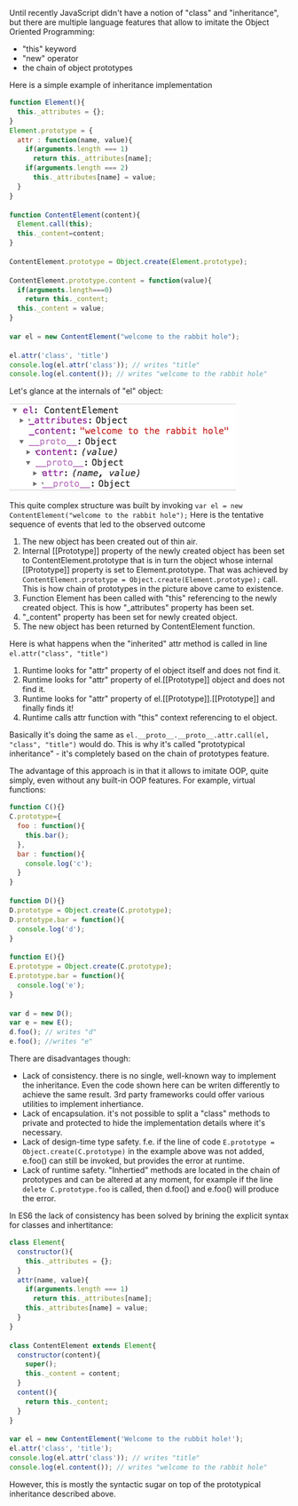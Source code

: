 Until recently JavaScript didn't have a notion of "class" and "inheritance", but there are multiple language features that allow to imitate the Object Oriented Programming:
* "this" keyword
* "new" operator
* the chain of object prototypes

Here is a simple example of inheritance implementation
```javascript
function Element(){
  this._attributes = {};
}
Element.prototype = {
  attr : function(name, value){
    if(arguments.length === 1)
      return this._attributes[name];
    if(arguments.length === 2)
      this._attributes[name] = value;
  }
}

function ContentElement(content){
  Element.call(this);
  this._content=content;
}

ContentElement.prototype = Object.create(Element.prototype);

ContentElement.prototype.content = function(value){
  if(arguments.length===0) 
    return this._content;
  this._content = value;
}

var el = new ContentElement("welcome to the rabbit hole");

el.attr('class', 'title')
console.log(el.attr('class')); // writes "title"
console.log(el.content()); // writes "welcome to the rabbit hole"
```
Let's glance at the internals of "el" object:

![inheritance](https://raw.githubusercontent.com/sAbakumoff/Pritle/master/images/inheritance.png "Chain of prototypes")

This quite complex structure was built by invoking ```var el = new ContentElement("welcome to the rabbit hole");``` Here is the tentative sequence of events that led to the observed outcome

1. The new object has been created out of thin air.
2. Internal [[Prototype]] property of the newly created object has been set to ContentElement.prototype that is in turn the object whose internal [[Prototype]] property is set to Element.prototype. That was achieved by ```ContentElement.prototype = Object.create(Element.prototype);``` call. This is how chain of prototypes in the picture above came to existence.
3. Function Element has been called with "this" referencing to the newly created object. This is how "_attributes" property has been set.
4. "_content" property has been set for newly created object.
5. The new object has been returned by ContentElement function. 

Here is what happens when the "inherited" attr method is called in line ```el.attr("class", "title")```

1. Runtime looks for "attr" property of el object itself and does not find it.
2. Runtime looks for "attr" property of el.[[Prototype]] object and does not find it.
3. Runtime looks for "attr" property of el.[[Prototype]].[[Prototype]] and finally finds it!
4. Runtime calls attr function with "this" context referencing to el object.

Basically it's doing the same as ```el.__proto__.__proto__.attr.call(el, "class", "title")``` would do. 
This is why it's called "prototypical inheritance" - it's completely based on the chain of prototypes feature. 

The advantage of this approach is in that it allows to imitate OOP, quite simply, even without any built-in OOP features. For example, virtual functions:
```javascript
function C(){}
C.prototype={
  foo : function(){
    this.bar();
  },
  bar : function(){
    console.log('c');
  }
}

function D(){}
D.prototype = Object.create(C.prototype);
D.prototype.bar = function(){
  console.log('d');
}

function E(){}
E.prototype = Object.create(C.prototype);
E.prototype.bar = function(){
  console.log('e');
}

var d = new D();
var e = new E();
d.foo(); // writes "d"
e.foo(); //writes "e"
```
There are disadvantages though:

* Lack of consistency. there is no single, well-known way to implement the inheritance. Even the code shown here can be writen differently to achieve the same result. 3rd party frameworks could offer various utilities to implement inhertiance.
* Lack of encapsulation. it's not possible to split a "class" methods to private and protected to hide the implementation details where it's necessary.
* Lack of design-time type safety. f.e. if the line of code ```E.prototype = Object.create(C.prototype)``` in the example above was not added, e.foo() can still be invoked, but provides the error at runtime.
* Lack of runtime safety. "Inhertied" methods are located in the chain of prototypes and can be altered at any moment, for example if the line ```delete C.prototype.foo``` is called, then d.foo() and e.foo() will produce the error.

In ES6 the lack of consistency has been solved by brining the explicit syntax for classes and inhertitance:
```javascript
class Element{
  constructor(){
    this._attributes = {};
  }
  attr(name, value){
    if(arguments.length === 1)
      return this._attributes[name];
    this._attributes[name] = value;
  }
}

class ContentElement extends Element{
  constructor(content){
    super();
    this._content = content;
  }
  content(){
    return this._content;
  }
}

var el = new ContentElement('Welcome to the rubbit hole!');
el.attr('class', 'title'); 
console.log(el.attr('class')); // writes "title"
console.log(el.content()); // writes "welcome to the rabbit hole"
```
However, this is mostly the syntactic sugar on top of the prototypical inheritance described above. 

